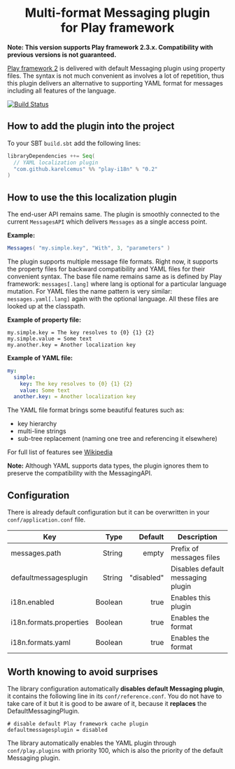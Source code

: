 <h1 align="center">Multi-format Messaging plugin<br/> for Play framework</h1>

**Note: This version supports Play framework 2.3.x. Compatibility with previous versions is not guaranteed.**

[Play framework 2](http://playframework.com/) is delivered with default Messaging plugin using property
files. The syntax is not much convenient as involves a lot of repetition, thus this plugin delivers
an alternative to supporting YAML format for messages including all features of the language.

[![Build Status](http://jenkins.karelcemus.cz/buildStatus/icon?job=play-i18n)](http://jenkins.karelcemus.cz/job/play-i18n)

## How to add the plugin into the project

To your SBT `build.sbt` add the following lines:

```scala
libraryDependencies ++= Seq(
  // YAML localization plugin
  "com.github.karelcemus" %% "play-i18n" % "0.2"
)
```

## How to use the this localization plugin

The end-user API remains same. The plugin is smoothly connected to the current `MessagesAPI` which delivers `Messages`
as a single access point.

**Example:**

```scala
Messages( "my.simple.key", "With", 3, "parameters" )

```

The plugin supports multiple message file formats. Right now, it supports the property files
for backward compatibility and YAML files for their convenient syntax. The base file name remains same as is defined
by Play framework: `messages[.lang]` where lang is optional for a particular language mutation. For YAML files the name
pattern is very similar: `messages.yaml[.lang]` again with the optional language. All these files are looked up at the
classpath.

**Example of property file:**
```properties
my.simple.key = The key resolves to {0} {1} {2}
my.simple.value = Some text
my.another.key = Another localization key
```

**Example of YAML file:**
```yaml
my:
  simple:
    key: The key resolves to {0} {1} {2}
    value: Some text
  another.key: = Another localization key
```

The YAML file format brings some beautiful features such as:

- key hierarchy
- multi-line strings
- sub-tree replacement (naming one tree and referencing it elsewhere)

For full list of features see [Wikipedia](http://en.wikipedia.org/wiki/YAML#Examples)

**Note:**
Although YAML supports data types, the plugin ignores them to preserve the compatibility with the MessagingAPI. 

## Configuration

There is already default configuration but it can be overwritten in your `conf/application.conf` file.

| Key                           | Type   | Default                       | Description                         |
|-------------------------------|-------:|------------------------------:|-------------------------------------|
| messages.path                 | String | empty                         | Prefix of messages files            |
| defaultmessagesplugin         | String | "disabled"                    | Disables default messaging plugin   |
| i18n.enabled                  | Boolean| true                          | Enables this plugin                 |
| i18n.formats.properties       | Boolean| true                          | Enables the format                  |
| i18n.formats.yaml             | Boolean| true                          | Enables the format                  |


## Worth knowing to avoid surprises

The library configuration automatically **disables default Messaging plugin**, it contains the following line in its `conf/reference.conf`.
You do not have to take care of it but it is good to be aware of it, because it **replaces** the DefaultMessagingPlugin.

```
# disable default Play framework cache plugin
defaultmessagesplugin = disabled
```

The library automatically enables the YAML plugin through `conf/play.plugins` with priority 100, which is also the priority of the default Messaging plugin.
